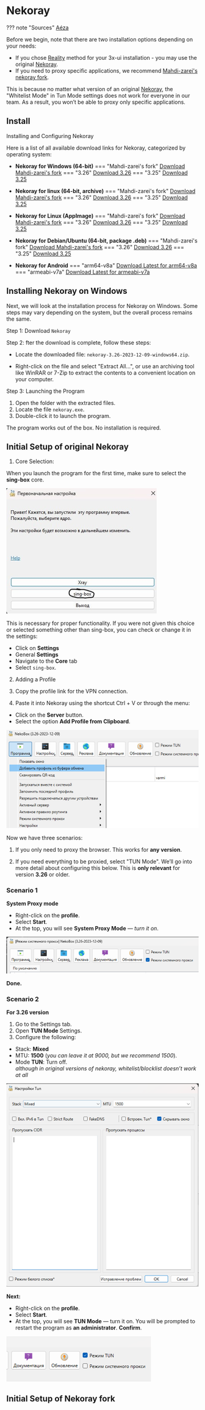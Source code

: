 # Nekoray

??? note "Sources"
    [Aéza](https://wiki.aeza.net/universal-virtual-private-network-client-nekoray#pervichnaya-nastroika-nekoray-na-windows)

Before we begin, note that there are two installation options depending on your needs:

- If you chose [Reality](https://wiki.amdcloud.kz/3x-ui/#reality) method for your 3x-ui installation - you may use the original [Nekoray](https://github.com/MatsuriDayo/nekoray).
- If you need to proxy specific applications, we recommend [Mahdi-zarei's nekoray fork](https://github.com/Mahdi-zarei/nekoray).

This is because no matter what version of an original [Nekoray](https://github.com/MatsuriDayo/nekoray), the "Whitelist Mode" in Tun Mode settings does not work for everyone in our team. As a result, you won’t be able to proxy only specific applications.

## Install 

Installing and Configuring Nekoray

Here is a list of all available download links for Nekoray, categorized by operating system:

- **Nekoray for Windows (64-bit)**
=== "Mahdi-zarei's fork"
    [Download Mahdi-zarei's fork](https://github.com/Mahdi-zarei/nekoray/releases/latest)
=== "3.26"
    [Download 3.26](https://github.com/MatsuriDayo/nekoray/releases/download/3.26/nekoray-3.26-2023-12-09-windows64.zip)
=== "3.25"
    [Download 3.25](https://github.com/MatsuriDayo/nekoray/releases/download/3.25/nekoray-3.25-2023-11-25-windows64.zip)

- **Nekoray for linux (64-bit, archive)**
=== "Mahdi-zarei's fork"
    [Download Mahdi-zarei's fork](https://github.com/Mahdi-zarei/nekoray/releases/latest)
=== "3.26"
    [Download 3.26](https://github.com/MatsuriDayo/nekoray/releases/download/3.26/nekoray-3.26-2023-12-09-linux64.zip)
=== "3.25"
    [Download 3.25](https://github.com/MatsuriDayo/nekoray/releases/download/3.25/nekoray-3.25-2023-11-25-linux64.zip)

- **Nekoray for Linux (AppImage)**
=== "Mahdi-zarei's fork"
    [Download Mahdi-zarei's fork](https://github.com/Mahdi-zarei/nekoray/releases/latest)
=== "3.26"
    [Download 3.26](https://github.com/MatsuriDayo/nekoray/releases/download/3.26/nekoray-3.26-2023-12-09-linux-x64.AppImage)
=== "3.25"
    [Download 3.25](https://github.com/MatsuriDayo/nekoray/releases/download/3.25/nekoray-3.25-2023-11-25-linux-x64.AppImage)  

- **Nekoray for Debian/Ubuntu (64-bit, package .deb)**
=== "Mahdi-zarei's fork"
    [Download Mahdi-zarei's fork](https://github.com/Mahdi-zarei/nekoray/releases/latest)
=== "3.26"
    [Download 3.26](https://github.com/MatsuriDayo/nekoray/releases/download/3.26/nekoray-3.26-2023-12-09-debian-x64.deb)
=== "3.25"
    [Download 3.25](https://github.com/MatsuriDayo/nekoray/releases/download/3.25/nekoray-3.25-2023-11-25-debian-x64.deb) 

- **Nekoray for Android**
=== "arm64-v8a"
    [Download Latest for arm64-v8a](https://github.com/MatsuriDayo/NekoBoxForAndroid/releases/latest)
=== "armeabi-v7a"
    [Download Latest for armeabi-v7a](https://github.com/MatsuriDayo/NekoBoxForAndroid/releases/latest)

## Installing Nekoray on Windows

Next, we will look at the installation process for Nekoray on Windows. Some steps may vary depending on the system, but the overall process remains the same.

Step 1: Download `Nekoray`

Step 2: fter the download is complete, follow these steps:

- Locate the downloaded file: `nekoray-3.26-2023-12-09-windows64.zip`.  

- Right-click on the file and select "Extract All…", or use an archiving tool like WinRAR or 7-Zip to extract the contents to a convenient location on your computer.  

Step 3: Launching the Program

1. Open the folder with the extracted files.
2. Locate the file `nekoray.exe`.
3. Double-click it to launch the program.

The program works out of the box. No installation is required.

## Initial Setup of original Nekoray

1. Core Selection:

When you launch the program for the first time, make sure to select the **sing-box** core. 


![Nekorayselectcore](images/nekoray/nekoraycore1.png)


This is necessary for proper functionality.
If you were not given this choice or selected something other than sing-box, you can check or change it in the settings:

- Click on **Settings**
- General **Settings**
- Navigate to the **Core** tab
- Select `sing-box`.

2. Adding a Profile

1. Copy the profile link for the VPN connection.
2. Paste it into Nekoray using the shortcut Ctrl + V or through the menu:  
- Click on the **Server** button.  
- Select the option **Add Profile from Clipboard**.

![AddProfileNekoray](images/nekoray/nekorayprofile.png)


Now we have three scenarios:

1. If you only need to proxy the browser. This works for **any version**.

2. If you need everything to be proxied, select "TUN Mode". We’ll go into more detail about configuring this below. This is **only relevant** for version **3.26** or older.

### Scenario 1

**System Proxy mode**

- Right-click on the **profile**.
- Select **Start**.
- At the top, you will see **System Proxy Mode** — *turn it on*.

![NekoProxy](images/nekoray/nekorayproxy.png)

**Done.**

### Scenario 2

**For 3.26 version**

1. Go to the Settings tab.
2. Open **TUN Mode** Settings.
3. Configure the following:  
- Stack: **Mixed**  
- MTU: **1500** (*you can leave it at 9000, but we recommend 1500*).  
- Mode **TUN**: Turn off.  
*although in original versions of nekoray, whitelist/blocklist doesn’t work at all*   

![nekoraytunsettings](images/nekoray/nekoraysettingtun2.png)

**Next:**

- Right-click on the **profile**.
- Select **Start**.
- At the top, you will see **TUN Mode** — turn it on. You will be prompted to restart the program as **an administrator**. **Confirm**.

![Nekoraytunmode](images/nekoray/nekoraytunmode.png)

## Initial Setup of Nekoray fork

